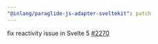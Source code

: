 ```yaml
---
"@inlang/paraglide-js-adapter-sveltekit": patch
---
```


fix reactivity issue in Svelte 5 [#2270](https://github.com/opral/monorepo/issues/2270)
